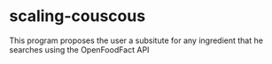 # scaling-couscous
This program proposes the user a subsitute for any ingredient that he searches using the OpenFoodFact API
